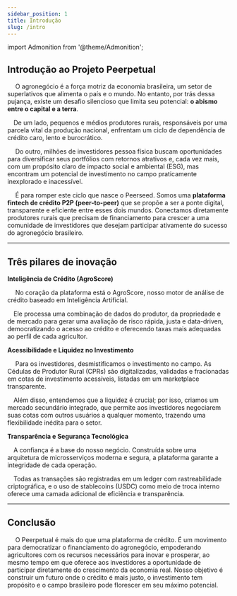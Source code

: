 ```yaml
---
sidebar_position: 1
title: Introdução
slug: /intro
---
```


import Admonition from '@theme/Admonition';

## Introdução ao Projeto Peerpetual
&emsp; O agronegócio é a força motriz da economia brasileira, um setor de superlativos que alimenta o país e o mundo. No entanto, por trás dessa pujança, existe um desafio silencioso que limita seu potencial: **o abismo entre o capital e a terra**.

&emsp;De um lado, pequenos e médios produtores rurais, responsáveis por uma parcela vital da produção nacional, enfrentam um ciclo de dependência de crédito caro, lento e burocrático.

&emsp; Do outro, milhões de investidores pessoa física buscam oportunidades para diversificar seus portfólios com retornos atrativos e, cada vez mais, com um propósito claro de impacto social e ambiental (ESG), mas encontram um potencial de investimento no campo praticamente inexplorado e inacessível.

&emsp; É para romper este ciclo que nasce o Peerseed. Somos uma **plataforma fintech de crédito P2P (peer-to-peer)** que se propõe a ser a ponte digital, transparente e eficiente entre esses dois mundos. Conectamos diretamente produtores rurais que precisam de financiamento para crescer a uma comunidade de investidores que desejam participar ativamente do sucesso do agronegócio brasileiro.

---
## Três pilares de inovação

**Inteligência de Crédito (AgroScore)**

&emsp; No coração da plataforma está o AgroScore, nosso motor de análise de crédito baseado em Inteligência Artificial.

&emsp;Ele processa uma combinação de dados do produtor, da propriedade e de mercado para gerar uma avaliação de risco rápida, justa e data-driven, democratizando o acesso ao crédito e oferecendo taxas mais adequadas ao perfil de cada agricultor.

**Acessibilidade e Liquidez no Investimento**

&emsp; Para os investidores, desmistificamos o investimento no campo. As Cédulas de Produtor Rural (CPRs) são digitalizadas, validadas e fracionadas em cotas de investimento acessíveis, listadas em um marketplace transparente.

&emsp;Além disso, entendemos que a liquidez é crucial; por isso, criamos um mercado secundário integrado, que permite aos investidores negociarem suas cotas com outros usuários a qualquer momento, trazendo uma flexibilidade inédita para o setor.

**Transparência e Segurança Tecnológica**

&emsp;A confiança é a base do nosso negócio. Construída sobre uma arquitetura de microsserviços moderna e segura, a plataforma garante a integridade de cada operação.

&emsp;Todas as transações são registradas em um ledger com rastreabilidade criptográfica, e o uso de stablecoins (USDC) como meio de troca interno oferece uma camada adicional de eficiência e transparência.

---
## Conclusão

&emsp; O Peerpetual é mais do que uma plataforma de crédito. É um movimento para democratizar o financiamento do agronegócio, empoderando agricultores com os recursos necessários para inovar e prosperar, ao mesmo tempo em que oferece aos investidores a oportunidade de participar diretamente do crescimento da economia real. Nosso objetivo é construir um futuro onde o crédito é mais justo, o investimento tem propósito e o campo brasileiro pode florescer em seu máximo potencial.